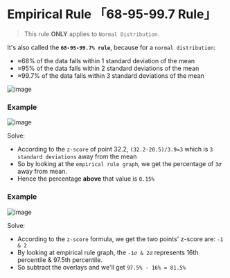 #  Empirical Rule 「68-95-99.7 Rule」

> This rule **ONLY** applies to `Normal Distribution`.

It's also called the **`68-95-99.7% rule`**, because for a `normal distribution`:
- ≈68% of the data falls within 1 standard deviation of the mean
- ≈95% of the data falls within 2 standard deviations of the mean
- ≈99.7% of the data falls within 3 standard deviations of the mean

![image](https://user-images.githubusercontent.com/14041622/38298757-d8ec3036-382a-11e8-964e-b5d23a3a9798.png)


### Example
![image](https://user-images.githubusercontent.com/14041622/43830016-f1533b9a-9b32-11e8-96c5-528d1d5b61e5.png)

Solve:
- According to the `z-score` of point 32.2, `(32.2-20.5)/3.9=3` which is `3 standard deviations` away from the mean
- So by looking at the `empirical rule graph`,  we get the percentage of `3𝜎` away from mean.
- Hence the percentage **above** that value is `0.15%`


### Example
![image](https://user-images.githubusercontent.com/14041622/43830776-bee31e44-9b34-11e8-9db9-8fc88ea831b0.png)

Solve:
- According to the `z-score` formula, we get the two points' z-score are: `-1 & 2`
- By looking at empirical rule graph, the `-1𝜎 & 2𝜎` represents 16th percentile & 97.5th percentile.
- So subtract the overlays and we'll get `97.5% - 16% = 81.5%` 